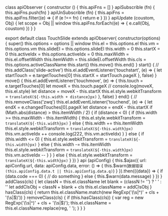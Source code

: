 <template>
  <div id="wrapper">
    <div class="tabbar">
      <ul class="ul-list">
        <li class="list" v-for="(tab, index) in tabbar" :class="{active: activeIdx === index}" :key="tab.id">{{tab.title}}</li>
      </ul>
    </div>
    <div class="zwq-slide" ref="slide">
      <ul class="ul-list slide-active" ref="ulLst">
        <li class="slide-item" v-for="(content, idx) in contentLst" ref="listItem">
          {{idx+1}}.{{content.body}}
        </li>
      </ul>
    </div>
    <div class="addBtn">
      <div class="add" @click="add">增加</div>
      <div class="delete" @click="deleteItem">删除</div>
    </div>
  </div>
</template>
<script> 
import zwqSlide from '../utils/slide'
export default {
  name: 'test',
  props: {
    tabbar: {
      type: Array,
      default: function() {
        return [{
          id: 0,
          title: '首页'
        }, {
          id: 1,
          title: '热门'
        }, {
          id: 2,
          title: '收藏'
        }]
      }
    },
    contentLst: {
      type: Array,
      default: function() {
        return [{
          id: 0,
          body: '我是内容0'
        }, {
          id: 1,
          body: '我是内容1'
        }, {
          id: 2,
          body: '我是内容2'
        }]
      }
    }
  },
  data() {
    return {
      touchSlide: '',
      activeIdx: 0,
      apiConfig: [{
        url: 'http://www.baidu.com',
        data: {
          t: 'datalist'
        }
      },{
        url: 'http://www.baidu.com',
        data: {
          t: 'datalist1'
        }
      }]
    }
  },
  computed: {
  },
  methods: {
    apiCall () {

    },
    setSlideWidth() {
      if (this.zwqSlide) {
        this.zwqSlide = null
        this.activeIdx = 0
      }
      this.$nextTick(() => {
      this.children = this.$refs.ulLst.children
      let childWidth = this.$refs.slide.clientWidth
      let width = 0
      for (let i = 0; i < this.children.length; i++) {
        this.children[i].style.width = childWidth + 'px'
        width += childWidth
      }
      this.$refs.ulLst.style.width = width + 'px'
      this.zwqSlide = new zwqSlide({ el: this.$refs.ulLst, vm: this, slideEl: this.$refs.slide, activeClassName: 'active', activeIdx: this.activeIdx})
      console.log(this.zwqSlide.apiUpdate)
      let f1 = (apiConfig) => {
        this.zwqSlide.api(apiConfig)
      }
      this.zwqSlide.apiSubscrible(f1)
      this.zwqSlide.apiUpdate({
        url: 'http://www.baidu.com',
        data: {
          t: 'zwq'
        }
      })
      })
    },
    add () {
      this.contentLst.push({
        id: 0,
        body: '我是内容x'
      })
      this.tabbar.push({
          id: 0,
          title: 'tab'
      })
      this.setSlideWidth()
    },
    deleteItem () {
      this.contentLst.pop({
        id: 0,
        body: '我是内容x'
      })
      this.tabbar.pop({
          id: 0,
          title: 'tab'
      })
      this.setSlideWidth()
    }
  },
  watch: {
    activeIdx: function (val) {
      console.log('this.apiConfig[val]', this.apiConfig[val])
      this.zwqSlide.apiUpdate(this.apiConfig[val])
    }
  },
  mounted() {
    this.setSlideWidth()
  }
}
</script>
<style scoped>
#wrapper {
  font-size: .6rem;
}
.tabbar .ul-list {
  display: flex;
}
.tabbar .ul-list .list {
  flex: 1;
  height: 2rem;
  line-height: 2rem;
  display: inline-block;
  font-size: .6rem;
  text-align: center;
  border-bottom: 1px solid rgba(153, 153, 153, 0.18);
  box-sizing: border-box;
}

.zwq-slide {
  height: 12rem;
  overflow: hidden;
}

.zwq-slide ul {
  height: 100%;
  overflow: hidden;
}

.slide-active {
  transition-property: transform;
  transition-timing-function: cubic-bezier(0.165, 0.84, 0.44, 1);
  transition-duration: 300ms;
}

.slide-item {
  height: 100%;
  float: left;
}
.addBtn {
  position: fixed;
  bottom: 1rem;
  right: 1rem;
  font-size: .5rem;
}
.addBtn .add, .addBtn .delete{
    border: 1px solid #999;
    border-radius: 5px;
    padding: 6px;
    margin: 10px 0;
}
.active {
  color: orange;
}
</style>





class apiObserver {
  constructor () {
    this.apiFns = []
  }
  apiSubscrible (fn) {
    this.apiFns.push(fn)
  }
  apiUnSubscrible (fn) {
    this.apiFns = this.apiFns.filter((e) => {
      if (e !== fn) {
        return e
      }
    })
  }
  apiUpdate (coustom, Obj) {
    let scope = Obj || window
    this.apiFns.forEach((e) => {
      e.call(Obj, coustom)
    })
  }
}

export default class TouchSlide extends apiObserver{
  constructor(options) {
    super()
    this.options = options || window
    this.el = this.options.el
    this.vm = this.options.vm
    this.slideEl = this.options.slideEl
    this.width = 0
    this.startX = 0
    this.activeIdx = this.options.activeIdx = 0
    this.maxWidth = this.el.offsetWidth
    this.itemWidth = this.slideEl.offsetWidth
    this.cls = this.options.activeClassName
    this.start()
    this.move()
    this.end()
  }
  start() {
    // this.addClass('slide-active')
    this.el.addEventListener('touchstart', (e) => {
      let startTouch = e.targetTouches[0]
      this.startX = startTouch.pageX
    }, false)
  }
  move() {
    this.el.addEventListener('touchmove', (e) => {
      this.touch = e.targetTouches[0]
      let moveX = this.touch.pageX
      // console.log(moveX, this.el.style)
      let distance = moveX - this.startX
      this.el.style.webkitTransform = `translateX(${-this.width + distance}px)`
    }, false)
  }
  end() {
    // this.removeClass('zwq')
    this.el.addEventListener('touchend', (e) => {
      let endX = e.changedTouches[0].pageX
      let distance = endX - this.startX
      if (Math.abs(distance) > this.itemWidth / 2) {
        if (distance < 0) {
          if (this.width >= this.maxWidth - this.itemWidth) {
            this.el.style.webkitTransform = `translateX(${-this.width}px)`
          } else {
            this.width += this.itemWidth
            this.el.style.webkitTransform = `translateX(${-this.width}px)`
            this.vm.activeIdx ++
            console.log(222, this.vm.activeIdx)
          }
        } else {
          if (this.width <= 0) {
            this.el.style.webkitTransform = `translateX(${-this.width}px)`
          } else {
            this.width -= this.itemWidth
            this.el.style.webkitTransform = `translateX(${-this.width}px)`
            this.vm.activeIdx --
          }
        }
      } else {
        this.el.style.webkitTransform = `translateX(${-this.width}px)`
      }
    })
  }
  api (apiConfig) {
    this.$ajax({
      url: apiConfig.url,
      data: apiConfig.data,
      error: () => {
        this.$warn(`数据错误(this.apiConfig.data.t || this.apiConfig.data.q)`)
      }
    }).then(({data}) => {
      if (data.code === 0) {
        // do something
      } else {
        this.$warn(data.message)
      }
    })
  }
  addClass(cls) {
    let classN = this.el.className
    let blank = (classN != '') ? ' ' : ''
    let addClsObj = classN + blank + cls
    this.el.className = addClsObj
  }
  hasClass(cls) {
    return this.el.className.match(new RegExp('(\\s|^)' + cls + '(\\s|$)'))
  }
  removeClass(cls) {
    if (this.hasClass(cls)) {
      var reg = new RegExp('(\\s|^)' + cls + '(\\s|$)');
      this.el.className = this.el.className.replace(reg, ' ');
    }
  }
}
